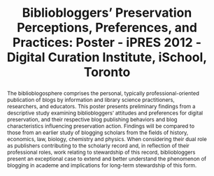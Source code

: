 ---
abstract: The biblioblogosphere comprises the personal, typically professional-oriented
  publication of blogs by information and library science practitioners, researchers,
  and educators. This poster presents preliminary findings from a descriptive study
  examining bibliobloggers’ attitudes and preferences for digital preservation, and
  their respective blog publishing behaviors and blog characteristics influencing
  preservation action. Findings will be compared to those from an earlier study of
  blogging scholars from the fields of history, economics, law, biology, chemistry
  and physics. When considering their dual role as publishers contributing to the
  scholarly record and, in reflection of their professional roles, work relating to
  stewardship of this record, bibliobloggers present an exceptional case to extend
  and better understand the phenomenon of blogging in academe and implications for
  long-term stewardship of this form.
creators:
- Hank, Carolyn
- Sugimoto, Cassidy R.
date: null
document_url: https://services.phaidra.univie.ac.at/api/object/o:293869/download
grand_parent: iPRES
institutions: []
keywords:
- ischool
- toronto
- canada
- weblogs
- bloggers
- blogs
- digital preservation
- scholarly communication
landing_page_url: https://phaidra.univie.ac.at/o:293869
language: eng
layout: publication
license: CC BY-NC-SA 3.0 AT
notes_url: null
parent: iPRES 2012
presentation_url: null
size: 618183
source_name: iPRES
title: 'Bibliobloggers’ Preservation Perceptions, Preferences, and Practices: Poster
  - iPRES 2012 - Digital Curation Institute, iSchool, Toronto'
type: poster
year: 2012
---